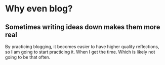 # Why even blog?
## Sometimes writing ideas down makes them more real

By practicing blogging, it becomes easier to have higher quality reflections, so I am going to start practicing it. When I get the time. Which is likely not going to be that often. 



